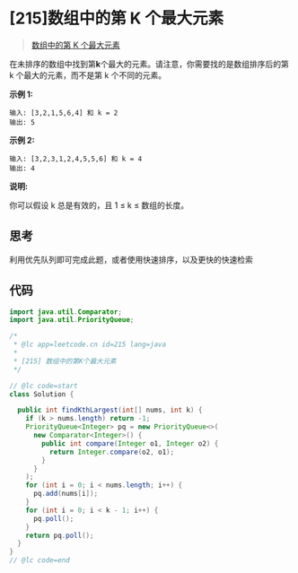 # [215]数组中的第 K 个最大元素

> [数组中的第 K 个最大元素](https://leetcode-cn.com/problems/kth-largest-element-in-an-array/description/)

在未排序的数组中找到第**k**个最大的元素。请注意，你需要找的是数组排序后的第 k 个最大的元素，而不是第 k 个不同的元素。

**示例 1:**

```
输入: [3,2,1,5,6,4] 和 k = 2
输出: 5
```

**示例 2:**

```
输入: [3,2,3,1,2,4,5,5,6] 和 k = 4
输出: 4
```

**说明:**

你可以假设 k 总是有效的，且 1 ≤ k ≤ 数组的长度。

## 思考

利用优先队列即可完成此题，或者使用快速排序，以及更快的快速检索

## 代码

```java
import java.util.Comparator;
import java.util.PriorityQueue;

/*
 * @lc app=leetcode.cn id=215 lang=java
 *
 * [215] 数组中的第K个最大元素
 */

// @lc code=start
class Solution {

  public int findKthLargest(int[] nums, int k) {
    if (k > nums.length) return -1;
    PriorityQueue<Integer> pq = new PriorityQueue<>(
      new Comparator<Integer>() {
        public int compare(Integer o1, Integer o2) {
          return Integer.compare(o2, o1);
        }
      }
    );
    for (int i = 0; i < nums.length; i++) {
      pq.add(nums[i]);
    }
    for (int i = 0; i < k - 1; i++) {
      pq.poll();
    }
    return pq.poll();
  }
}
// @lc code=end

```
